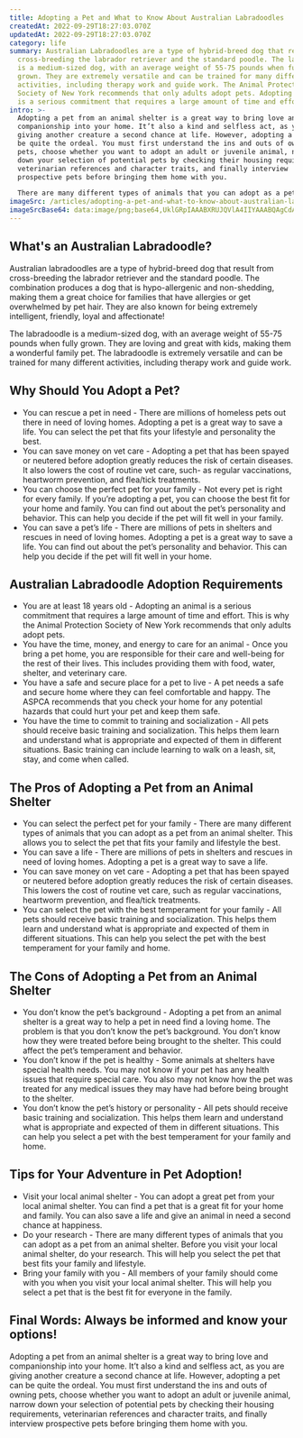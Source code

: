 ```yaml
---
title: Adopting a Pet and What to Know About Australian Labradoodles
createdAt: 2022-09-29T18:27:03.070Z
updatedAt: 2022-09-29T18:27:03.070Z
category: life
summary: Australian Labradoodles are a type of hybrid-breed dog that result from
  cross-breeding the labrador retriever and the standard poodle. The labradoodle
  is a medium-sized dog, with an average weight of 55-75 pounds when fully
  grown. They are extremely versatile and can be trained for many different
  activities, including therapy work and guide work. The Animal Protection
  Society of New York recommends that only adults adopt pets. Adopting an animal
  is a serious commitment that requires a large amount of time and effort.
intro: >-
  Adopting a pet from an animal shelter is a great way to bring love and
  companionship into your home. It’t also a kind and selfless act, as you are
  giving another creature a second chance at life. However, adopting a pet can
  be quite the ordeal. You must first understand the ins and outs of owning
  pets, choose whether you want to adopt an adult or juvenile animal, narrow
  down your selection of potential pets by checking their housing requirements,
  veterinarian references and character traits, and finally interview
  prospective pets before bringing them home with you. 

  There are many different types of animals that you can adopt as a pet. Read on to find out more about adopting an Australian labradoodle as your new pet!
imageSrc: /articles/adopting-a-pet-and-what-to-know-about-australian-labradoodles.png
imageSrcBase64: data:image/png;base64,UklGRpIAAABXRUJQVlA4IIYAAABQAgCdASoKAAoAAUAmJagCdAYqXuJSuqAbwAAA/uJXW+BMqH9Xja3cNQaZWGy1LNFt/Y/4Gw7n/AW944WdAmtG/RAjhW8vP/2VPoK0YLLSLpP/MVwTt68j5tQeRcKcPtticPScCOAcIJ5wLy8RVR+IM1E7fjw5DvRcR+STcGP+TZV2H8AAAA==
---
```


## What's an Australian Labradoodle?

Australian labradoodles are a type of hybrid-breed dog that result from cross-breeding the labrador retriever and the standard poodle. The combination produces a dog that is hypo-allergenic and non-shedding, making them a great choice for families that have allergies or get overwhelmed by pet hair. They are also known for being extremely intelligent, friendly, loyal and affectionate!

The labradoodle is a medium-sized dog, with an average weight of 55-75 pounds when fully grown. They are loving and great with kids, making them a wonderful family pet. The labradoodle is extremely versatile and can be trained for many different activities, including therapy work and guide work.

## Why Should You Adopt a Pet?

- You can rescue a pet in need - There are millions of homeless pets out there in need of loving homes. Adopting a pet is a great way to save a life. You can select the pet that fits your lifestyle and personality the best.
- You can save money on vet care - Adopting a pet that has been spayed or neutered before adoption greatly reduces the risk of certain diseases. It also lowers the cost of routine vet care, such- as regular vaccinations, heartworm prevention, and flea/tick treatments.
- You can choose the perfect pet for your family - Not every pet is right for every family. If you’re adopting a pet, you can choose the best fit for your home and family. You can find out about the pet’s personality and behavior. This can help you decide if the pet will fit well in your family.
- You can save a pet’s life - There are millions of pets in shelters and rescues in need of loving homes. Adopting a pet is a great way to save a life. You can find out about the pet’s personality and behavior. This can help you decide if the pet will fit well in your home.

## Australian Labradoodle Adoption Requirements

- You are at least 18 years old - Adopting an animal is a serious commitment that requires a large amount of time and effort. This is why the Animal Protection Society of New York recommends that only adults adopt pets.
- You have the time, money, and energy to care for an animal - Once you bring a pet home, you are responsible for their care and well-being for the rest of their lives. This includes providing them with food, water, shelter, and veterinary care.
- You have a safe and secure place for a pet to live - A pet needs a safe and secure home where they can feel comfortable and happy. The ASPCA recommends that you check your home for any potential hazards that could hurt your pet and keep them safe.
- You have the time to commit to training and socialization - All pets should receive basic training and socialization. This helps them learn and understand what is appropriate and expected of them in different situations. Basic training can include learning to walk on a leash, sit, stay, and come when called.

## The Pros of Adopting a Pet from an Animal Shelter

- You can select the perfect pet for your family - There are many different types of animals that you can adopt as a pet from an animal shelter. This allows you to select the pet that fits your family and lifestyle the best.
- You can save a life - There are millions of pets in shelters and rescues in need of loving homes. Adopting a pet is a great way to save a life.
- You can save money on vet care - Adopting a pet that has been spayed or neutered before adoption greatly reduces the risk of certain diseases. This lowers the cost of routine vet care, such as regular vaccinations, heartworm prevention, and flea/tick treatments.
- You can select the pet with the best temperament for your family - All pets should receive basic training and socialization. This helps them learn and understand what is appropriate and expected of them in different situations. This can help you select the pet with the best temperament for your family and home.

## The Cons of Adopting a Pet from an Animal Shelter

- You don’t know the pet’s background - Adopting a pet from an animal shelter is a great way to help a pet in need find a loving home. The problem is that you don’t know the pet’s background. You don’t know how they were treated before being brought to the shelter. This could affect the pet’s temperament and behavior.
- You don’t know if the pet is healthy - Some animals at shelters have special health needs. You may not know if your pet has any health issues that require special care. You also may not know how the pet was treated for any medical issues they may have had before being brought to the shelter.
- You don’t know the pet’s history or personality - All pets should receive basic training and socialization. This helps them learn and understand what is appropriate and expected of them in different situations. This can help you select a pet with the best temperament for your family and home.

## Tips for Your Adventure in Pet Adoption!

- Visit your local animal shelter - You can adopt a great pet from your local animal shelter. You can find a pet that is a great fit for your home and family. You can also save a life and give an animal in need a second chance at happiness.
- Do your research - There are many different types of animals that you can adopt as a pet from an animal shelter. Before you visit your local animal shelter, do your research. This will help you select the pet that best fits your family and lifestyle.
- Bring your family with you - All members of your family should come with you when you visit your local animal shelter. This will help you select a pet that is the best fit for everyone in the family.

## Final Words: Always be informed and know your options!

Adopting a pet from an animal shelter is a great way to bring love and companionship into your home. It’t also a kind and selfless act, as you are giving another creature a second chance at life. However, adopting a pet can be quite the ordeal. You must first understand the ins and outs of owning pets, choose whether you want to adopt an adult or juvenile animal, narrow down your selection of potential pets by checking their housing requirements, veterinarian references and character traits, and finally interview prospective pets before bringing them home with you.
